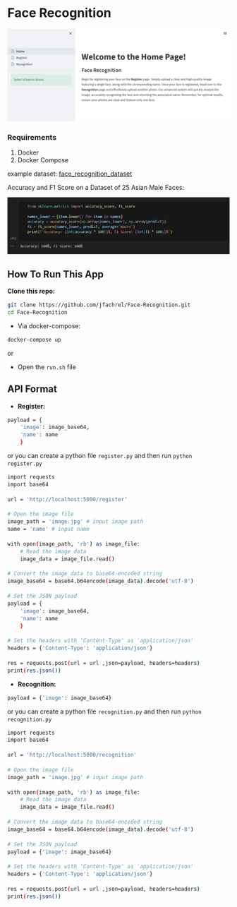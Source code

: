 # Face Recognition

<img src="https://github.com/jfachrel/Face-Recognition/blob/main/assets/streamlit.png">

### Requirements
1. Docker
2. Docker Compose

example dataset: [face_recognition_dataset](https://drive.google.com/drive/folders/1uqJ0OP0RtV9hAuqQ4FMzM3nJL7YRJDT_?usp=sharing)

Accuracy and F1 Score on a Dataset of 25 Asian Male Faces:

<img src="https://github.com/jfachrel/Face-Recognition/blob/main/assets/accuracy%20and%20f1%20score.png">

## How To Run This App

**Clone this repo:**
```bash
git clone https://github.com/jfachrel/Face-Recognition.git
cd Face-Recognition
```

- Via docker-compose:
```bash
docker-compose up
```

or

- Open the `run.sh` file

## API Format

- **Register:**

```bash
payload = {
    'image': image_base64,
    'name': name
    }
```

or you can create a python file `register.py` and then run `python register.py`

```bash
import requests
import base64

url = 'http://localhost:5000/register'

# Open the image file
image_path = 'image.jpg' # input image path
name = 'name' # input name

with open(image_path, 'rb') as image_file:
    # Read the image data
    image_data = image_file.read()

# Convert the image data to base64-encoded string
image_base64 = base64.b64encode(image_data).decode('utf-8')

# Set the JSON payload
payload = {
    'image': image_base64,
    'name': name
    }

# Set the headers with 'Content-Type' as 'application/json'
headers = {'Content-Type': 'application/json'}

res = requests.post(url = url ,json=payload, headers=headers)
print(res.json()) 
 ```

- **Recognition:**

```bash
payload = {'image': image_base64}
```

or you can create a python file `recognition.py` and then run `python recognition.py`

```bash
import requests
import base64

url = 'http://localhost:5000/recognition'

# Open the image file
image_path = 'image.jpg' # input image path

with open(image_path, 'rb') as image_file:
    # Read the image data
    image_data = image_file.read()

# Convert the image data to base64-encoded string
image_base64 = base64.b64encode(image_data).decode('utf-8')

# Set the JSON payload
payload = {'image': image_base64}

# Set the headers with 'Content-Type' as 'application/json'
headers = {'Content-Type': 'application/json'}

res = requests.post(url = url ,json=payload, headers=headers)
print(res.json())
 ```
